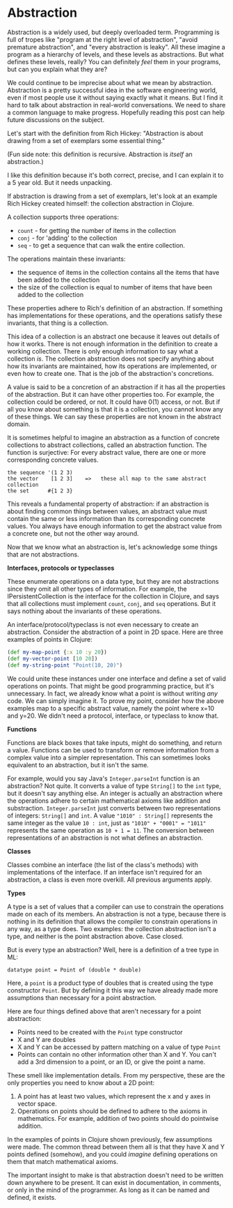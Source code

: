 # Abstraction

Abstraction is a widely used, but deeply overloaded term. Programming is full of tropes like "program at the right level of abstraction", "avoid premature abstraction", and "every abstraction is leaky". All these imagine a program as a hierarchy of levels, and these levels as abstractions. But what defines these levels, really? You can definitely _feel_ them in your programs, but can you explain what they are?

We could continue to be imprecise about what we mean by abstraction. Abstraction is a pretty successful idea in the software engineering world, even if most people use it without saying exactly what it means. But I find it hard to talk about abstraction in real-world conversations. We need to share a common language to make progress. Hopefully reading this post can help future discussions on the subject.

Let's start with the definition from Rich Hickey: "Abstraction is about drawing from a set of exemplars some essential thing."

(Fun side note: this definition is recursive. Abstraction is _itself_ an abstraction.)

I like this definition because it's both correct, precise, and I can explain it to a 5 year old. But it needs unpacking. 

If abstraction is drawing from a set of exemplars, let's look at an example Rich Hickey created himself: the collection abstraction in Clojure. 

A collection supports three operations:
- `count` - for getting the number of items in the collection
- `conj` - for 'adding' to the collection
- `seq` - to get a sequence that can walk the entire collection.

The operations maintain these invariants:
- the sequence of items in the collection contains all the items that have been added to the collection
- the size of the collection is equal to number of items that have been added to the collection

These properties adhere to Rich's definition of an abstraction. If something has implementations for these operations, and the operations satisfy these invariants, that thing is a collection.

This idea of a collection is an abstract one because it leaves out details of how it works. There is not enough information in the definition to create a working collection. There is only enough information to say what a collection _is_. The collection abstraction does not specify anything about how its invariants are maintained, how its operations are implemented, or even how to create one. That is the job of the abstraction's concretions. 

A value is said to be a concretion of an abstraction if it has all the properties of the abstraction. But it can have other properties too. For example, the collection could be ordered, or not. It could have 0(1) access, or not. But if all you know about something is that it is a collection, you cannot know any of these things. We can say these properties are not known in the abstract domain.

It is sometimes helpful to imagine an abstraction as a function of concrete collections to abstract collections, called an abstraction function. The function is surjective: For every abstract value, there are one or more corresponding concrete values.

```text
the sequence '(1 2 3)
the vector    [1 2 3]    =>   these all map to the same abstract collection
the set      #{1 2 3}
```

This reveals a fundamental property of abstraction: if an abstraction is about finding common things between values, an abstract value must contain the same or less information than its corresponding concrete values. You always have enough information to get the abstract value from a concrete one, but not the other way around.

Now that we know what an abstraction is, let's acknowledge some things that are not abstractions.

**Interfaces, protocols or typeclasses**

These enumerate operations on a data type, but they are not abstractions since they omit all other types of information. For example, the IPersistentCollection is the interface for the collection in Clojure, and says that all collections must implement `count`, `conj`, and `seq` operations. But it says nothing about the invariants of these operations.

An interface/protocol/typeclass is not even necessary to create an abstraction. Consider the abstraction of a point in 2D space. Here are three examples of points in Clojure:

```clojure
(def my-map-point {:x 10 :y 20})
(def my-vector-point [10 20])
(def my-string-point "Point(10, 20)")
```

We could unite these instances under one interface and define a set of valid operations on points. That might be good programming practice, but it's unnecessary. In fact, we already know what a point is without writing _any_ code. We can simply imagine it. To prove my point, consider how the above examples map to a specific abstract value, namely the point where x=10 and y=20. We didn't need a protocol, interface, or typeclass to know that.

**Functions**

Functions are black boxes that take inputs, might do something, and return a value. Functions can be used to transform or remove information from a complex value into a simpler representation. This can sometimes looks equivalent to an abstraction, but it isn't the same.

For example, would you say Java's `Integer.parseInt` function is an abstraction? Not quite. It converts a value of type `String[]` to the `int` type, but it doesn't say anything else. An integer is actually an abstraction where the operations adhere to certain mathematical axioms like addition and substraction. `Integer.parseInt` just converts between two representations of integers: `String[]` and `int`. A value `"1010" : String[]` represents the same integer as the value `10 : int`, just as `"1010" + "0001" = "1011"` represents the same operation as `10 + 1 = 11`. The conversion between representations of an abstraction is not what defines an abstraction.

**Classes**

Classes combine an interface (the list of the class's methods) with implementations of the interface. If an interface isn't required for an abstraction, a class is even more overkill. All previous arguments apply.

**Types**

A type is a set of values that a compiler can use to constrain the operations made on each of its members. An abstraction is not a type, because there is nothing in its definition that allows the compiler to constrain operations in any way, as a type does. Two examples: the collection abstraction isn't a type, and neither is the point abstraction above. Case closed. 

But is every type an abstraction? Well, here is a definition of a tree type in ML:

```ML
datatype point = Point of (double * double)
```

Here, a `point` is a product type of doubles that is created using the type constructor `Point`. But by defining it this way we have already made more assumptions than necessary for a point abstraction. 

Here are four things defined above that aren't necessary for a point abstraction:
- Points need to be created with the `Point` type constructor
- X and Y are doubles
- X and Y can be accessed by pattern matching on a value of type `Point`
- Points can contain no other information other than X and Y. You can't add a 3rd dimension to a point, or an ID, or give the point a name.

These smell like implementation details. From my perspective, these are the only properties you need to know about a 2D point: 

1. A point has at least two values, which represent the x and y axes in vector space.
2. Operations on points should be defined to adhere to the axioms in mathematics. For example, addition of two points should do pointwise addition.

In the examples of points in Clojure shown previously, few assumptions were made. The common thread between them all is that they have X and Y points defined (somehow), and you could _imagine_ defining operations on them that match mathematical axioms.

The important insight to make is that abstraction doesn't need to be written down anywhere to be present. It can exist in documentation, in comments, or only in the mind of the programmer. As long as it can be named and defined, it exists.